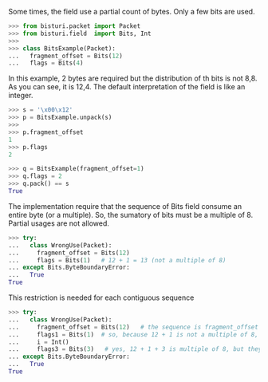 Some times, the field use a partial count of bytes. Only a few bits are used.

```python
>>> from bisturi.packet import Packet
>>> from bisturi.field  import Bits, Int
>>>
>>> class BitsExample(Packet):
...   fragment_offset = Bits(12)
...   flags = Bits(4)

```

In this example, 2 bytes are required but the distribution of th bits is not 8,8.
As you can see, it is 12,4.
The default interpretation of the field is like an integer.

```python
>>> s = '\x00\x12'
>>> p = BitsExample.unpack(s)
>>>
>>> p.fragment_offset
1
>>> p.flags
2

>>> q = BitsExample(fragment_offset=1)
>>> q.flags = 2
>>> q.pack() == s
True

```

The implementation require that the sequence of Bits field consume an entire byte 
(or a multiple). So, the sumatory of bits must be a multiple of 8.
Partial usages are not allowed.

```python
>>> try:
...   class WrongUse(Packet):
...     fragment_offset = Bits(12)
...     flags = Bits(1)   # 12 + 1 = 13 (not a multiple of 8)
... except Bits.ByteBoundaryError:
...   True
True

```

This restriction is needed for each contiguous sequence

```python
>>> try:
...   class WrongUse(Packet):
...     fragment_offset = Bits(12)   # the sequence is fragment_offset and flags1
...     flags1 = Bits(1)  # so, because 12 + 1 is not a multiple of 8, this is wrong
...     i = Int()
...     flags3 = Bits(3)   # yes, 12 + 1 + 3 is multiple of 8, but they are not contiguous.
... except Bits.ByteBoundaryError:
...   True
True

```

